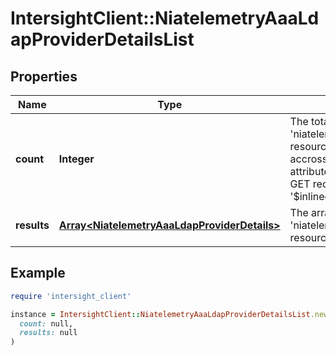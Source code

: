 # IntersightClient::NiatelemetryAaaLdapProviderDetailsList

## Properties

| Name | Type | Description | Notes |
| ---- | ---- | ----------- | ----- |
| **count** | **Integer** | The total number of &#39;niatelemetry.AaaLdapProviderDetails&#39; resources matching the request, accross all pages. The &#39;Count&#39; attribute is included when the HTTP GET request includes the &#39;$inlinecount&#39; parameter. | [optional] |
| **results** | [**Array&lt;NiatelemetryAaaLdapProviderDetails&gt;**](NiatelemetryAaaLdapProviderDetails.md) | The array of &#39;niatelemetry.AaaLdapProviderDetails&#39; resources matching the request. | [optional] |

## Example

```ruby
require 'intersight_client'

instance = IntersightClient::NiatelemetryAaaLdapProviderDetailsList.new(
  count: null,
  results: null
)
```

